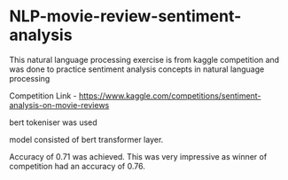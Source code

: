 # NLP-movie-review-sentiment-analysis

This natural language processing exercise is from kaggle competition and was done to practice sentiment analysis concepts in natural language processing

Competition Link - https://www.kaggle.com/competitions/sentiment-analysis-on-movie-reviews

bert tokeniser was used

model consisted of bert transformer layer.

Accuracy of 0.71 was achieved. This was very impressive as winner of competition had an accuracy of 0.76.
